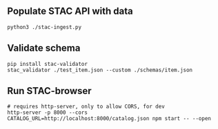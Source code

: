 
## Populate STAC API with data

```
python3 ./stac-ingest.py
```


## Validate schema

```
pip install stac-validator
stac_validator ./test_item.json --custom ./schemas/item.json 
```


## Run STAC-browser

```
# requires http-server, only to allow CORS, for dev
http-server -p 8000 --cors
CATALOG_URL=http://localhost:8000/catalog.json npm start -- --open
```